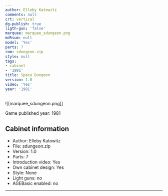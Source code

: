 ```yaml
---
author: Elleby Katowitz
comments: null
crt: vertical
dg-publish: true
ligth-gun: 'false'
marquee: marquee_sdungeon.png
md5sum: null
model: 'Yes'
parts: 7
rom: sdungeon.zip
style: null
tags:
- cabinet
- '1981'
title: Space Dungeon
version: 1.0
video: 'Yes'
year: '1981'
---
```


![[marquee_sdungeon.png]]

Game published year: 1981

## Cabinet information

- Author: Elleby Katowitz
- File: sdungeon.zip
- Version: 1.0
- Parts: 7
- Introduction video: Yes
- Own cabinet design: Yes
- Style: None
- Light guns: no
- AGEBasic enabled: no

---
